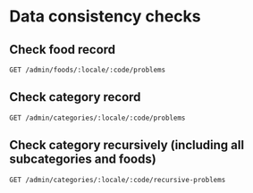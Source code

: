# Data consistency checks

## Check food record

```
GET /admin/foods/:locale/:code/problems
```

## Check category record

```
GET /admin/categories/:locale/:code/problems
```

## Check category recursively (including all subcategories and foods)

```
GET /admin/categories/:locale/:code/recursive-problems
```
